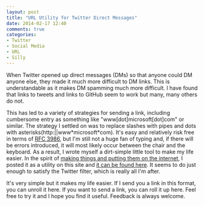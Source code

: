 ```yaml
---
layout: post
title: "URL Utility for Twitter Direct Messages"
date: 2014-02-17 12:40
comments: true
categories:
- Twitter
- Social Media
- URL
- Silly 
---
```

When Twitter opened up direct messages (DMs) so that anyone could DM anyone else, they made it much more difficult to DM links. This is understandable as it makes DM spamming much more difficult. I have found that links to tweets and links to GitHub seem to work but many, many others do not.

This has led to a variety of strategies for sending a link, including cumbersome entry as something like "www[dot]microsoft[dot]com" or similar. The strategy I settled on was to replace slashes with pipes and dots with asterisks(http:||www\*microsoft\*com). It's easy and relatively risk free in terms of [RFC 3986](http://tools.ietf.org/html/rfc3986), but I'm still not a huge fan of typing and, if there will be errors introduced, it will most likely occur between the chair and the keyboard. As a result, I wrote myself a dirt-simple little tool to make my life easier. In the spirit of [making things and putting them on the internet](http://geohipster.com/2014/02/11/lyzi-diamond-make-things-put-internet/), I posted it as a utility on this site and [it can be found here](/samples/urltoken.html). It seems to do just enough to satisfy the Twitter filter, which is really all I'm after.

It's very simple but it makes my life easier. If I send you a link in this format, you can unroll it here. If you want to send a link, you can roll it up here. Feel free to try it and I hope you find it useful. Feedback is always welcome.